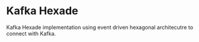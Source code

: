 # Kafka Hexade
Kafka Hexade implementation using event driven hexagonal architecutre to connect with Kafka. 
